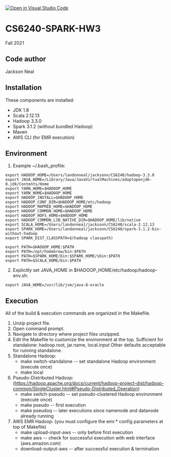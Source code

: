 [![Open in Visual Studio Code](https://classroom.github.com/assets/open-in-vscode-f059dc9a6f8d3a56e377f745f24479a46679e63a5d9fe6f495e02850cd0d8118.svg)](https://classroom.github.com/online_ide?assignment_repo_id=6017417&assignment_repo_type=AssignmentRepo)
# CS6240-SPARK-HW3

Fall 2021

Code author
-----------
Jackson Neal

Installation
------------
These components are installed:
- JDK 1.8
- Scala 2.12.13
- Hadoop 3.3.0
- Spark 3.1.2 (without bundled Hadoop)
- Maven
- AWS CLI (for EMR execution)

Environment
-----------
1) Example ~/.bash_profile:
```
export HADOOP_HOME=/Users/landonneal/jacksonn/CS6240/hadoop-3.3.0
export JAVA_HOME=/Library/Java/JavaVirtualMachines/adoptopenjdk-8.jdk/Contents/Home
export YARN_HOME=$HADOOP_HOME
export YARN_HOME=$HADOOP_HOME
export HADOOP_INSTALL=$HADOOP_HOME
export HADOOP_CONF_DIR=$HADOOP_HOME/etc/hadoop
export HADOOP_MAPRED_HOME=$HADOOP_HOME
export HADOOP_COMMON_HOME=$HADOOP_HOME
export HADOOP_HDFS_HOME=$HADOOP_HOME
export HADOOP_COMMON_LIB_NATIVE_DIR=$HADOOP_HOME/lib/native
export SCALA_HOME=/Users/landonneal/jacksonn/CS6240/scala-2.12.13
export SPARK_HOME=/Users/landonneal/jacksonn/CS6240/spark-3.1.2-bin-without-hadoop
export SPARK_DIST_CLASSPATH=$(hadoop classpath)

export PATH=$HADOOP_HOME:$PATH
export PATH=/opt/homebrew/bin:$PATH
export PATH=$SPARK_HOME/bin:$SPARK_HOME/sbin:$PATH
export PATH=$SCALA_HOME/bin:$PATH
```

2) Explicitly set JAVA_HOME in $HADOOP_HOME/etc/hadoop/hadoop-env.sh:
```
export JAVA_HOME=/usr/lib/jvm/java-8-oracle
```

Execution
---------
All of the build & execution commands are organized in the Makefile.
1) Unzip project file.
2) Open command prompt.
3) Navigate to directory where project files unzipped.
4) Edit the Makefile to customize the environment at the top.
	Sufficient for standalone: hadoop.root, jar.name, local.input
	Other defaults acceptable for running standalone.
5) Standalone Hadoop:
    - make switch-standalone		-- set standalone Hadoop environment (execute once)
    - make local
6) Pseudo-Distributed Hadoop: (https://hadoop.apache.org/docs/current/hadoop-project-dist/hadoop-common/SingleCluster.html#Pseudo-Distributed_Operation)
    - make switch-pseudo			-- set pseudo-clustered Hadoop environment (execute once)
    - make pseudo					-- first execution
    - make pseudoq				-- later executions since namenode and datanode already running 
7) AWS EMR Hadoop: (you must configure the emr.* config parameters at top of Makefile)
    - make upload-input-aws		-- only before first execution
    - make aws					-- check for successful execution with web interface (aws.amazon.com)
    - download-output-aws			-- after successful execution & termination

